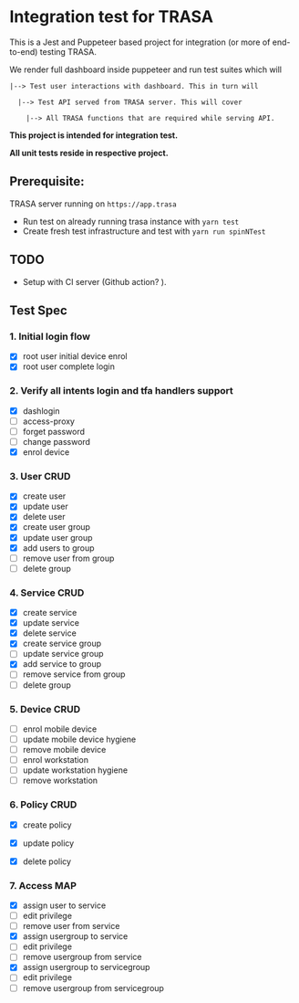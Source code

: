 # Integration test for TRASA



This is a Jest and Puppeteer based project for integration (or more of end-to-end) testing TRASA.

We render full dashboard inside puppeteer and run test suites which will 

```
|--> Test user interactions with dashboard. This in turn will

  |--> Test API served from TRASA server. This will cover

    |--> All TRASA functions that are required while serving API.
```

**This project is intended for integration test.** 

**All unit tests reside in respective project.**


## Prerequisite:

TRASA server running on `https://app.trasa`
- Run test on already running trasa instance with `yarn test`
- Create fresh test infrastructure and test with `yarn run spinNTest`

## TODO

- Setup with CI server (Github action? ).


## Test Spec

### 1. Initial login flow

- [x] root user initial device enrol
- [x] root user complete login

### 2. Verify all intents login and tfa handlers support

- [x] dashlogin
- [ ] access-proxy
- [ ] forget password
- [ ] change password
- [x] enrol device

### 3. User CRUD

- [x] create user  
- [x] update user
- [x] delete user
- [x] create user group
- [x] update user group
- [x] add users to group
- [ ] remove user from group
- [ ] delete group

### 4. Service CRUD

- [x] create service
- [x] update service
- [x] delete service
- [x] create service group
- [ ] update service group
- [x] add service to group
- [ ] remove service from group
- [ ] delete group

### 5. Device CRUD

- [ ] enrol mobile device
- [ ] update mobile device hygiene
- [ ] remove mobile device
- [ ] enrol workstation 
- [ ] update workstation hygiene
- [ ] remove workstation

### 6. Policy CRUD

- [x] create policy
- [x] update policy
- [x] delete policy


### 7. Access MAP

- [x] assign user to service
- [ ] edit privilege
- [ ] remove user from service
- [x] assign usergroup to service
- [ ] edit privilege
- [ ] remove usergroup from service
- [x] assign usergroup to servicegroup
- [ ] edit privilege
- [ ] remove usergroup from servicegroup
